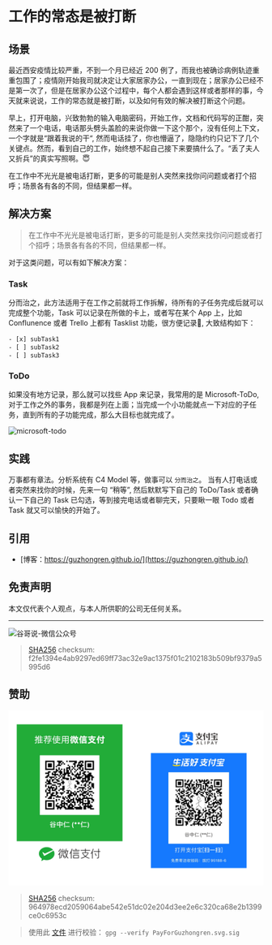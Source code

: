 # 工作的常态是被打断

## 场景

最近西安疫情比较严重，不到一个月已经近 200 例了，而我也被确诊病例轨迹重重包围了；疫情刚开始我司就决定让大家居家办公，一直到现在；居家办公已经不是第一次了，但是在居家办公这个过程中，每个人都会遇到这样或者那样的事，今天就来说说，工作的常态就是被打断，以及如何有效的解决被打断这个问题。

早上，打开电脑，兴致勃勃的输入电脑密码，开始工作，文档和代码写的正酣，突然来了一个电话，电话那头劈头盖脸的来说你做一下这个那个，没有任何上下文，一个字就是“跟着我说的干“, 然而电话挂了，你也懵逼了，隐隐约约只记下了几个关键点。然而，看到自己的工作，始终想不起自己接下来要搞什么了。“丢了夫人又折兵”的真实写照啊。😇

在工作中不光光是被电话打断，更多的可能是别人突然来找你问问题或者打个招呼；场景各有各的不同，但结果都一样。

## 解决方案

> 在工作中不光光是被电话打断，更多的可能是别人突然来找你问问题或者打个招呼；场景各有各的不同，但结果都一样。

对于这类问题，可以有如下解决方案：

### Task

分而治之，此方法适用于在工作之前就将工作拆解，待所有的子任务完成后就可以完成整个功能，Task 可以记录在所做的卡上，或者写在某个 App 上，比如 Conflunence 或者 Trello 上都有 Tasklist 功能，很方便记录📝, 大致结构如下：

```todo
- [x] subTask1
- [ ] subTask2
- [ ] subTask3
```

### ToDo

如果没有地方记录，那么就可以找些 App 来记录，我常用的是 Microsoft-ToDo, 对于工作之外的事务，我都是列在上面；当完成一个小功能就点一下对应的子任务，直到所有的子功能完成，那么大目标也就完成了。

![microsoft-todo](https://cdn.jsdelivr.net/gh/guzhongren/data-hosting@main/Microsoft-ToDo/microsoft-todo.4ir7qvpwrw20.png)

## 实践

万事都有章法。分析系统有 C4 Model 等，做事可以 `分而治之`。
当有人打电话或者突然来找你的时候，先来一句 “稍等”, 然后默默写下自己的 ToDo/Task 或者确认一下自己的 Task 已勾选，等到接完电话或者聊完天，只要瞅一眼 Todo 或者 Task 就又可以愉快的开始了。

## 引用

* [博客：https://guzhongren.github.io/](https://guzhongren.github.io/)

## 免责声明

本文仅代表个人观点，与本人所供职的公司无任何关系。

----
![谷哥说-微信公众号](https://cdn.jsdelivr.net/gh/guzhongren/data-hosting@master/20210819/wechat.ae9zxgscqcg.png)
> [SHA256](https://emn178.github.io/online-tools/sha256_checksum.html) checksum: f2fe1394e4ab9297ed69ff73ac32e9ac1375f01c2102183b509bf9379a5995d6

## 赞助

![PayForGuzhongren](/images/pay/PayForGuzhongren.svg)
> [SHA256](https://emn178.github.io/online-tools/sha256_checksum.html) checksum: 964978ecd2059064abe542e51dc02e204d3ee2e6c320ca68e2b1399ce0c6953c

> 使用此 [文件](https://guzhongren.github.io/images/pay/payforguzhongren.svg.sig) 进行校验： `gpg --verify PayForGuzhongren.svg.sig`

